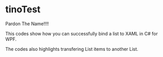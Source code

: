 # tinoTest
Pardon The Name!!!!

This codes show how you can successfully bind a list to XAML in C# for WPF.

The codes also highlights transfering List items to another List.
